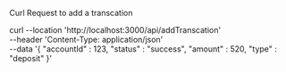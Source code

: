 Curl Request to add a transcation

curl --location 'http://localhost:3000/api/addTranscation' \
--header 'Content-Type: application/json' \
--data '{
    "accountId" : 123,
    "status" : "success",
    "amount" : 520,
    "type" : "deposit"
}'
